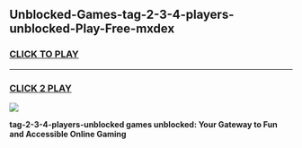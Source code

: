 
## Unblocked-Games-tag-2-3-4-players-unblocked-Play-Free-mxdex
<h3>
<a href="https://premium76.site?title=tag-2-3-4-players-unblocked&ref=21A">CLICK TO PLAY</a></h3>
<hr>

<h3>
<a href="https://premium76.site?title=tag-2-3-4-players-unblocked&ref=21A">CLICK 2 PLAY</a>
  
</h3>

<a href="https://premium76.site?title=tag-2-3-4-players-unblocked&ref=21A"><img src="https://clearcache.store/games.png"></a>


**tag-2-3-4-players-unblocked games unblocked: Your Gateway to Fun and Accessible Online Gaming**
